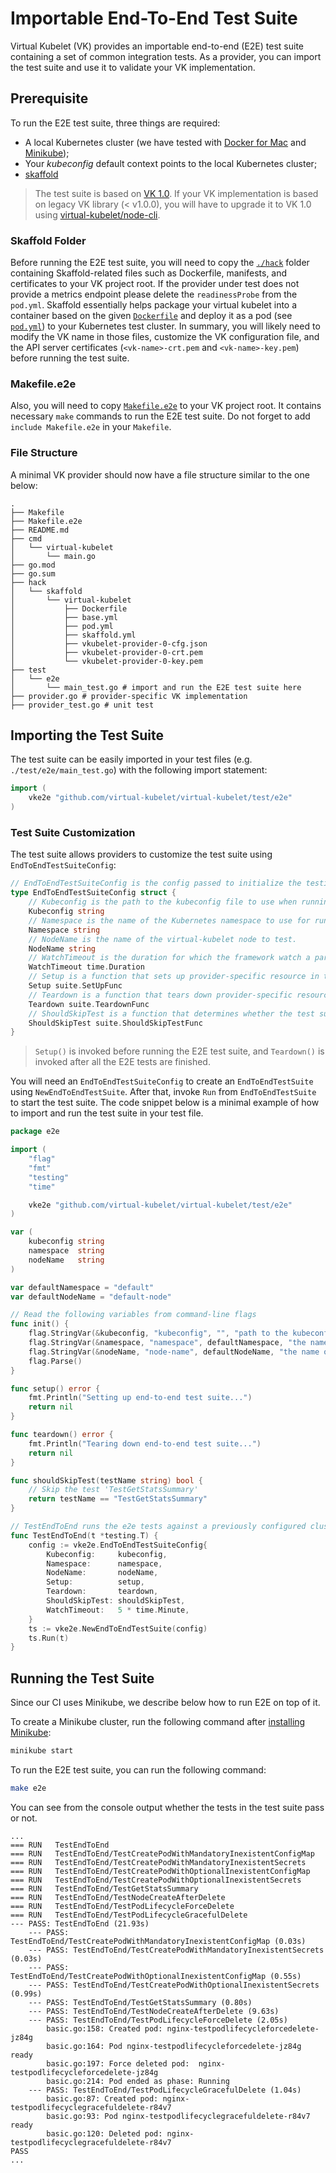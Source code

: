 # Importable End-To-End Test Suite

Virtual Kubelet (VK) provides an importable end-to-end (E2E) test suite containing a set of common integration tests. As a provider, you can import the test suite and use it to validate your VK implementation.

## Prerequisite

To run the E2E test suite, three things are required:

- A local Kubernetes cluster (we have tested with [Docker for Mac](https://docs.docker.com/docker-for-mac/install/) and [Minikube](https://kubernetes.io/docs/tasks/tools/install-minikube/));
- Your _kubeconfig_ default context points to the local Kubernetes cluster;
- [skaffold](https://skaffold.dev/docs/getting-started/#installing-skaffold)

> The test suite is based on [VK 1.0](https://github.com/virtual-kubelet/virtual-kubelet/releases/tag/v1.0.0). If your VK implementation is based on legacy VK library (< v1.0.0), you will have to upgrade it to VK 1.0 using [virtual-kubelet/node-cli](https://github.com/virtual-kubelet/node-cli).

### Skaffold Folder

Before running the E2E test suite, you will need to copy the [`./hack`](../../hack) folder containing Skaffold-related files such as Dockerfile, manifests, and certificates to your VK project root. If the provider under test does not provide a metrics endpoint please delete the `readinessProbe` from the `pod.yml`. Skaffold essentially helps package your virtual kubelet into a container based on the given [`Dockerfile`](../../hack/skaffold/virtual-kubelet/Dockerfile) and deploy it as a pod (see [`pod.yml`](../../hack/skaffold/virtual-kubelet/pod.yml)) to your Kubernetes test cluster. In summary, you will likely need to modify the VK name in those files, customize the VK configuration file, and the API server certificates (`<vk-name>-crt.pem` and `<vk-name>-key.pem`) before running the test suite.

### Makefile.e2e

Also, you will need to copy [`Makefile.e2e`](../../Makefile.e2e) to your VK project root. It contains necessary `make` commands to run the E2E test suite. Do not forget to add `include Makefile.e2e` in your `Makefile`.

### File Structure

A minimal VK provider should now have a file structure similar to the one below:

```console
.
├── Makefile
├── Makefile.e2e
├── README.md
├── cmd
│   └── virtual-kubelet
│       └── main.go
├── go.mod
├── go.sum
├── hack
│   └── skaffold
│       └── virtual-kubelet
│           ├── Dockerfile
│           ├── base.yml
│           ├── pod.yml
│           ├── skaffold.yml
│           ├── vkubelet-provider-0-cfg.json
│           ├── vkubelet-provider-0-crt.pem
│           └── vkubelet-provider-0-key.pem
├── test
│   └── e2e
│       └── main_test.go # import and run the E2E test suite here
├── provider.go # provider-specific VK implementation
├── provider_test.go # unit test
```

## Importing the Test Suite

The test suite can be easily imported in your test files (e.g. `./test/e2e/main_test.go`) with the following import statement:
```go
import (
	vke2e "github.com/virtual-kubelet/virtual-kubelet/test/e2e"
)
```

### Test Suite Customization

The test suite allows providers to customize the test suite using `EndToEndTestSuiteConfig`:

```go
// EndToEndTestSuiteConfig is the config passed to initialize the testing framework and test suite.
type EndToEndTestSuiteConfig struct {
	// Kubeconfig is the path to the kubeconfig file to use when running the test suite outside a Kubernetes cluster.
	Kubeconfig string
	// Namespace is the name of the Kubernetes namespace to use for running the test suite (i.e. where to create pods).
	Namespace string
	// NodeName is the name of the virtual-kubelet node to test.
	NodeName string
	// WatchTimeout is the duration for which the framework watch a particular condition to be satisfied (e.g. watches a pod  becoming ready)
	WatchTimeout time.Duration
	// Setup is a function that sets up provider-specific resource in the test suite
	Setup suite.SetUpFunc
	// Teardown is a function that tears down provider-specific resources from the test suite
	Teardown suite.TeardownFunc
	// ShouldSkipTest is a function that determines whether the test suite should skip certain tests
	ShouldSkipTest suite.ShouldSkipTestFunc
}
```

> `Setup()` is invoked before running the E2E test suite, and `Teardown()` is invoked after all the E2E tests are finished.

You will need an `EndToEndTestSuiteConfig` to create an `EndToEndTestSuite` using `NewEndToEndTestSuite`. After that, invoke `Run` from `EndToEndTestSuite` to start the test suite. The code snippet below is a minimal example of how to import and run the test suite in your test file.

```go
package e2e

import (
	"flag"
	"fmt"
	"testing"
	"time"

	vke2e "github.com/virtual-kubelet/virtual-kubelet/test/e2e"
)

var (
	kubeconfig string
	namespace  string
	nodeName   string
)

var defaultNamespace = "default"
var defaultNodeName = "default-node"

// Read the following variables from command-line flags
func init() {
	flag.StringVar(&kubeconfig, "kubeconfig", "", "path to the kubeconfig file to use when running the test suite outside a kubernetes cluster")
	flag.StringVar(&namespace, "namespace", defaultNamespace, "the name of the kubernetes namespace to use for running the test suite (i.e. where to create pods)")
	flag.StringVar(&nodeName, "node-name", defaultNodeName, "the name of the virtual-kubelet node to test")
	flag.Parse()
}

func setup() error {
	fmt.Println("Setting up end-to-end test suite...")
	return nil
}

func teardown() error {
	fmt.Println("Tearing down end-to-end test suite...")
	return nil
}

func shouldSkipTest(testName string) bool {
	// Skip the test 'TestGetStatsSummary'
	return testName == "TestGetStatsSummary"
}

// TestEndToEnd runs the e2e tests against a previously configured cluster
func TestEndToEnd(t *testing.T) {
	config := vke2e.EndToEndTestSuiteConfig{
		Kubeconfig:     kubeconfig,
		Namespace:      namespace,
		NodeName:       nodeName,
		Setup:          setup,
		Teardown:       teardown,
		ShouldSkipTest: shouldSkipTest,
		WatchTimeout:   5 * time.Minute,
	}
	ts := vke2e.NewEndToEndTestSuite(config)
	ts.Run(t)
}
```

## Running the Test Suite

Since our CI uses Minikube, we describe below how to run E2E on top of it.

To create a Minikube cluster, run the following command after [installing Minikube](https://github.com/kubernetes/minikube#installation):

```bash
minikube start
```

To run the E2E test suite, you can run the following command:

```bash
make e2e
```

You can see from the console output whether the tests in the test suite pass or not.

```console
...
=== RUN   TestEndToEnd
=== RUN   TestEndToEnd/TestCreatePodWithMandatoryInexistentConfigMap
=== RUN   TestEndToEnd/TestCreatePodWithMandatoryInexistentSecrets
=== RUN   TestEndToEnd/TestCreatePodWithOptionalInexistentConfigMap
=== RUN   TestEndToEnd/TestCreatePodWithOptionalInexistentSecrets
=== RUN   TestEndToEnd/TestGetStatsSummary
=== RUN   TestEndToEnd/TestNodeCreateAfterDelete
=== RUN   TestEndToEnd/TestPodLifecycleForceDelete
=== RUN   TestEndToEnd/TestPodLifecycleGracefulDelete
--- PASS: TestEndToEnd (21.93s)
    --- PASS: TestEndToEnd/TestCreatePodWithMandatoryInexistentConfigMap (0.03s)
    --- PASS: TestEndToEnd/TestCreatePodWithMandatoryInexistentSecrets (0.03s)
    --- PASS: TestEndToEnd/TestCreatePodWithOptionalInexistentConfigMap (0.55s)
    --- PASS: TestEndToEnd/TestCreatePodWithOptionalInexistentSecrets (0.99s)
    --- PASS: TestEndToEnd/TestGetStatsSummary (0.80s)
    --- PASS: TestEndToEnd/TestNodeCreateAfterDelete (9.63s)
    --- PASS: TestEndToEnd/TestPodLifecycleForceDelete (2.05s)
        basic.go:158: Created pod: nginx-testpodlifecycleforcedelete-jz84g
        basic.go:164: Pod nginx-testpodlifecycleforcedelete-jz84g ready
        basic.go:197: Force deleted pod:  nginx-testpodlifecycleforcedelete-jz84g
        basic.go:214: Pod ended as phase: Running
    --- PASS: TestEndToEnd/TestPodLifecycleGracefulDelete (1.04s)
        basic.go:87: Created pod: nginx-testpodlifecyclegracefuldelete-r84v7
        basic.go:93: Pod nginx-testpodlifecyclegracefuldelete-r84v7 ready
        basic.go:120: Deleted pod: nginx-testpodlifecyclegracefuldelete-r84v7
PASS
...
```
